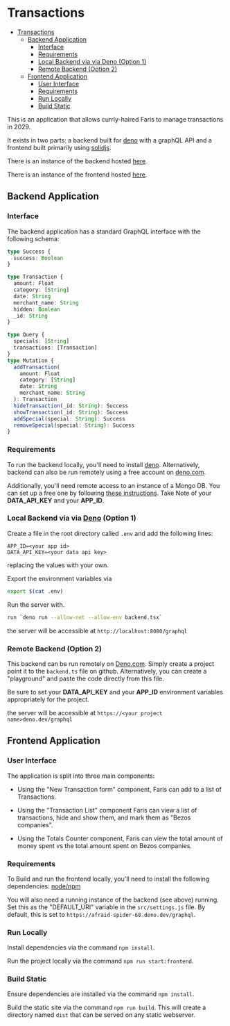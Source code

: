 # Transactions

- [Transactions](#transactions)
  - [Backend Application](#backend-application)
    - [Interface](#interface)
    - [Requirements](#requirements)
    - [Local Backend via via Deno (Option 1)](#local-backend-via-via-deno-option-1)
    - [Remote Backend (Option 2)](#remote-backend-option-2)
  - [Frontend Application](#frontend-application)
    - [User Interface](#user-interface)
    - [Requirements](#requirements-1)
    - [Run Locally](#run-locally)
    - [Build Static](#build-static)

This is an application that allows currly-haired Faris to manage transactions in 2029.

It exists in two parts: a backend built for [deno](https://deno.land) with a graphQL API and a frontend built primarily using [solidjs](https://solidjs.com).

There is an instance of the backend hosted [here](https://afraid-spider-68.deno.dev/graphql).

There is an instance of the frontend hosted [here](https://transactions-lovat.vercel.app/).

## Backend Application

### Interface

The backend application has a standard GraphQL interface with the following schema:

```typescript
type Success {
  success: Boolean
}

type Transaction {
  amount: Float
  category: [String]
  date: String
  merchant_name: String
  hidden: Boolean
  _id: String
}

type Query {
  specials: [String]
  transactions: [Transaction]
}
type Mutation {
  addTransaction(
    amount: Float
    category: [String]
    date: String
    merchant_name: String
  ): Transaction
  hideTransaction(_id: String): Success
  showTransaction(_id: String): Success
  addSpecial(special: String): Success
  removeSpecial(special: String): Success
}
```

### Requirements

To run the backend locally, you'll need to install [deno](https://deno.land). Alternatively, backend can also be run remotely using a free account on [deno.com](https://deno.com).

Additionally, you'll need remote access to an instance of a Mongo DB. You can set up a free one by following [these instructions](https://www.mongodb.com/developer/article/getting-started-deno-mongodb/#setting-up-the-mongodb-data-api). Take Note of your **DATA_API_KEY** and your **APP_ID**.

### Local Backend via via [Deno](https://deno.land/) (Option 1)

Create a file in the root directory called `.env` and add the following lines:

```she
APP_ID=<your app id>
DATA_API_KEY=<your data api key>
```

replacing the values with your own.

Export the environment variables via

```sh
export $(cat .env)
```

Run the server with.

```sh
run `deno run --allow-net --allow-env backend.tsx`
```

the server will be accessible at `http://localhost:8080/graphql`

### Remote Backend (Option 2)

This backend can be run remotely on [Deno.com](https://deno.com/). Simply create a project point it to the `backend.ts` file on github. Alternatively, you can create a "playground" and paste the code directly from this file.

Be sure to set your **DATA_API_KEY** and your **APP_ID** environment variables appropriately for the project.

the server will be accessible at `https://<your project name>deno.dev/graphql`

## Frontend Application

### User Interface

The application is split into three main components:

- Using the "New Transaction form" component, Faris can add to a list of Transactions.

- Using the "Transaction List" component Faris can view a list of transactions, hide and show them, and mark them as "Bezos companies".

- Using the Totals Counter component, Faris can view the total amount of money spent vs the total amount spent on Bezos companies.

### Requirements

To Build and run the frontend locally, you'll need to install the following dependencies: [node/npm](https://nodejs.org/en/download/)

You will also need a running instance of the backend (see above) running. Set this as the "DEFAULT_URI" variable in the `src/settings.js` file. By default, this is set to `https://afraid-spider-68.deno.dev/graphql`.

### Run Locally

Install dependencies via the command `npm install`.

Run the project locally via the command `npm run start:frontend`.

### Build Static

Ensure dependencies are installed via the command `npm install`.

Build the static site via the command `npm run build`. This will create a directory named `dist` that can be served on any static webserver.
